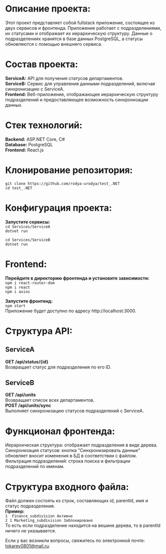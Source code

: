 # Описание проекта:  
Этот проект представляет собой fullstack приложение, состоящее из двух сервисов и фронтенда. Приложение работает с подразделениями, их статусами и отображает их иерархическую структуру. Данные о подразделениях хранятся в базе данных PostgreSQL, а статусы обновляются с помощью внешнего сервиса.

# Состав проекта:  
__ServiceA:__ API для получения статусов департаментов.  
__ServiceB:__ Сервис для управления данными подразделений, включая синхронизацию с ServiceA.  
__Frontend:__ Веб-приложение, отображающее иерархическую структуру подразделений и предоставляющее возможность синхронизации данных.  

# Стек технологий:  
__Backend:__ ASP.NET Core, C#  
__Database:__ PostgreSQL  
__Frontend:__ React.js  

# Клонирование репозитория:  
`git clone https://github.com/rodya-urodya/test_.NET`  
`cd test_.NET`  

# Конфигурация проекта:  
__Запустите сервисы:__  
`cd Services/ServiceA`  
`dotnet run`  

`cd Services/ServiceB`  
`dotnet run`  

# Frontend:  
__Перейдите в директорию фронтенда и установите зависимости:__  
`npm i react-router-dom`  
`npm i react`  
`npm i axios`

__Запустите фронтенд:__  
`npm start`  
Приложение будет доступно по адресу http://localhost:3000.  

# Структура API:  

## ServiceA  
__GET /api/status/{id}__  
Возвращает статус для подразделения по его ID.  

## ServiceB  
__GET /api/units__  
Возвращает список всех департаментов.  
__POST /api/units/sync__  
Выполняет синхронизацию статусов подразделений с ServiceA.  

# Функционал фронтенда:  
Иерархическая структура: отображает подразделения в виде дерева.  
Синхронизация статусов: кнопка "Синхронизировать данные" обновляет вносит изменения в БД в соответствии с файлом.  
Фильтрация подразделений: строка поиска и фильтрации подразделений по именам.  

# Структура входного файла:
Файл должен состоять из строк, составляющих id, parentId, имя и статус подразделения.  
__Пример:__   
`1  Finance_subdivision Активно`  
`2 1 Marketing_subdivision Заблокировано`  
То есть если подразделение находится на вешине дерева, то в parentId ничего не указывается.  


Если у вас возникли вопросы, свяжитесь по электронной почте: tokarev0801@mail.ru.  

